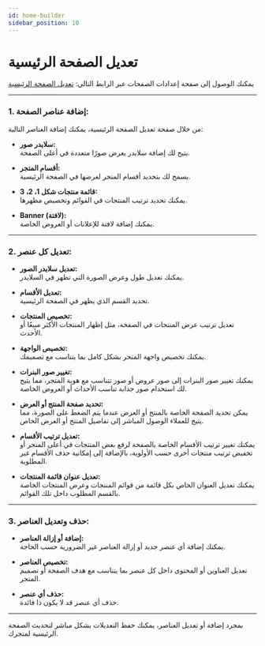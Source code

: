 ```yaml
---
id: home-builder
sidebar_position: 10
---
```


# تعديل الصفحة الرئيسية

يمكنك الوصول إلى صفحة إعدادات الصفحات عبر الرابط التالي: [تعديل الصفحة الرئيسية](https://app.easy-orders.net/#/home-builder)

---

### 1. **إضافة عناصر الصفحة:**

من خلال صفحة تعديل الصفحة الرئيسية، يمكنك إضافة العناصر التالية:

- **سلايدر صور:**  
  يتيح لك إضافة سلايدر يعرض صورًا متعددة في أعلى الصفحة.

- **أقسام المتجر:**  
  يسمح لك بتحديد أقسام المتجر لعرضها في الصفحة الرئيسية.

- **قائمة منتجات شكل 1، 2، 3:**  
  يمكنك تحديد ترتيب المنتجات في القوائم وتخصيص مظهرها.

- **Banner (لافتة):**  
  يمكنك إضافة لافتة للإعلانات أو العروض الخاصة.

---

### 2. **تعديل كل عنصر:**

- **تعديل سلايدر الصور:**  
  يمكنك تعديل طول وعرض الصورة التي تظهر في السلايدر.
  
- **تعديل الأقسام:**  
  تحديد القسم الذي يظهر في الصفحة الرئيسية.

- **تخصيص المنتجات:**  
  تعديل ترتيب عرض المنتجات في الصفحة، مثل إظهار المنتجات الأكثر مبيعًا أو الأحدث.

- **تخصيص الواجهة:**  
  يمكنك تخصيص واجهة المتجر بشكل كامل بما يتناسب مع تصميمك.

- **تغيير صور البنرات:**  
  يمكنك تغيير صور البنرات إلى صور عروض أو صور تتناسب مع هوية المتجر، مما يتيح لك استخدام صور جذابة تناسب الأحداث أو العروض الخاصة.

- **تحديد صفحة المنتج أو العرض:**  
  يمكن تحديد الصفحة الخاصة بالمنتج أو العرض عندما يتم الضغط على الصورة، مما يتيح للعملاء الوصول المباشر إلى تفاصيل المنتج أو العرض الخاص.

- **تعديل ترتيب الأقسام:**  
  يمكنك تغيير ترتيب الأقسام الخاصة بالصفحة لرفع بعض المنتجات في أعلى المتجر أو تخفيض ترتيب منتجات أخرى حسب الأولوية، بالإضافة إلى إمكانية حذف الأقسام غير المطلوبة.

- **تعديل عنوان قائمة المنتجات:**  
  يمكنك تعديل العنوان الخاص بكل قائمة من قوائم المنتجات وعرض المنتجات الخاصة بالقسم المطلوب داخل تلك القوائم.

---

### 3. **حذف وتعديل العناصر:**

- **إضافة أو إزالة العناصر:**  
  يمكنك إضافة أي عنصر جديد أو إزالة العناصر غير الضرورية حسب الحاجة.
  
- **تخصيص العناصر:**  
  تعديل العناوين أو المحتوى داخل كل عنصر بما يتناسب مع هدف الصفحة أو تصميم المتجر.
  
- **حذف أي عنصر:**  
  حذف أي عنصر قد لا يكون ذا فائدة.

---

بمجرد إضافة أو تعديل العناصر، يمكنك حفظ التعديلات بشكل مباشر لتحديث الصفحة الرئيسية لمتجرك.
